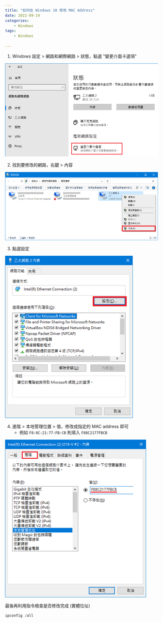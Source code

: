 ```yaml
---
title: "如何在 Windows 10 修改 MAC Address"
date: 2022-09-19
categories:
    - Windows
tags:
    - Windows

---
```


1. Windows 設定 > 網路和網際網路 > 狀態，點選 "變更介面卡選項"

![](mac-1.png)

2. 找到要修改的網路，右鍵 > 內容

![](mac-2.png)


3. 點選設定

![](mac-3.png)

4. 進階 > 本地管理位置 > 值，修改成指定的 MAC address 即可
    * 例如 ```F8:8C:21:77:FB:CB``` 則填入 ```F88C2177FBCB```

![](mac-4.png)

最後再利用指令檢查是否修改完成 (實體位址)
```powershell
ipconfig /all
```
